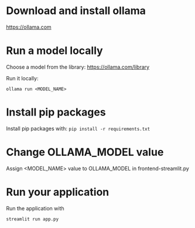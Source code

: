 # Download and install ollama
https://ollama.com

# Run a model locally

Choose a model from the library: https://ollama.com/library

Run it locally:

```ollama run <MODEL_NAME>```

# Install pip packages

Install pip packages with:
```pip install -r requirements.txt```

# Change OLLAMA_MODEL value

Assign <MODEL_NAME> value to OLLAMA_MODEL in frontend-streamlit.py

# Run your application

Run the application with

```streamlit run app.py```